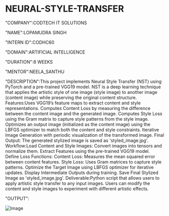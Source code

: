 # NEURAL-STYLE-TRANSFER

"COMPANY":CODTECH IT SOLUTIONS

"NAME":LOPAMUDRA SINGH

"INTERN ID":CODHC60

"DOMAIN":ARTIFICIAL INTELLIGENCE

"DURATION":8 WEEKS

"MENTOR":NEELA_SANTHU

"DESCRIPTION":This project implements Neural Style Transfer (NST) using PyTorch and a pre-trained VGG19 model. NST is a deep learning technique that applies the artistic style of one image (style image) to another image (content image) while preserving the original content structure.
Features:Uses VGG19’s feature maps to extract content and style representations.
Computes Content Loss by measuring the difference between the content image and the generated image.
Computes Style Loss using the Gram matrix to capture style patterns from the style image.
Optimizes an output image (initialized as the content image) using the LBFGS optimizer to match both the content and style constraints.
Iterative Image Generation with periodic visualization of the transformed image.
Final Output: The generated stylized image is saved as 'styled_image.jpg'.
Workflow:Load Content and Style Images: Convert images into tensors and normalize them.
Extract Features using the pre-trained VGG19 model.
Define Loss Functions:
Content Loss: Measures the mean squared error between content features.
Style Loss: Uses Gram matrices to capture style patterns.
Optimize the Target Image using LBFGS optimizer for iterative updates.
Display Intermediate Outputs during training.
Save Final Stylized Image as 'styled_image.jpg'.
Deliverable:Python script that allows users to apply artistic style transfer to any input images. Users can modify the content and style images to experiment with different artistic effects.

"OUTPUT":

![Image](https://github.com/user-attachments/assets/499f8e9c-8938-4b9b-9b33-d87b227e1233)
